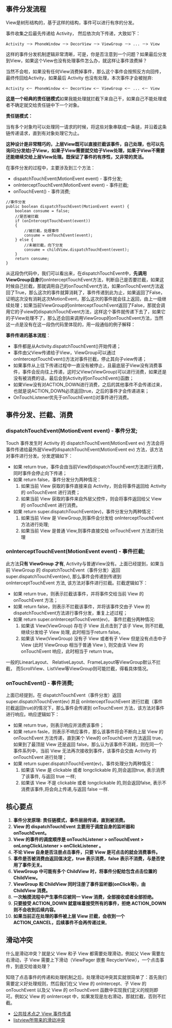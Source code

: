 ## 事件分发流程

View是树形结构的，基于这样的结构，事件可以进行有序的分发。

事件收集之后最先传递给 Activity， 然后依次向下传递，大致如下：

```
Activity －> PhoneWindow －> DecorView －> ViewGroup －> ... －> View
```

这样的事件分发机制逻辑非常清晰，可是，你是否注意到一个问题？如果最后分发到View，如果这个View也没有处理事件怎么办，就这样让事件浪费掉？

当然不会啦，如果没有任何View消费掉事件，那么这个事件会按照反方向回传，最终传回给Activity，如果最后 Activity 也没有处理，本次事件才会被抛弃:

```
Activity <－ PhoneWindow <－ DecorView <－ ViewGroup <－ ... <－ View
```

**这是一个经典的责任链模式**如果我能处理就拦截下来自己干，如果自己不能处理或者不确定就交给责任链中下一个对象。

**责任链模式：**

当有多个对象均可以处理同一请求的时候，将这些对象串联成一条链，并沿着这条链传递请求，直到有对象处理它为止。

**这种设计是非常精巧的，上层View既可以直接拦截该事件，自己处理，也可以先询问(分发给)子View，如果子View需要就交给子View处理，如果子View不需要还能继续交给上层View处理。既保证了事件的有序性，又非常的灵活。**



在事件分发的过程中，主要涉及到三个方法：

- dispatchTouchEvent(MotionEvent event) - 事件分发;
- onInterceptTouchEvent(MotionEvent event) - 事件拦截;
- onTouchEvent() - 事件消费;

```
//事件分发
public boolean dispatchTouchEvent(MotionEvent event) {
    boolean consume = false;
    //是否被拦截
    if (onInterceptTouchEvent(event))
    {
        //被拦截，处理事件
        consume = onTouchEvent(event);
    } else {
        //未被拦截，向下分发
        consume = childView.dispatchTouchEvent(event);
    }
    return consume;
}
```

从这段伪代码中，我们可以看出来，在dispatchTouchEvent中，**先调用ViewGroup自身**的onInterceptTouchEvent方法，判断自己是否要拦截，如果这时候自己拦截，那就调用自己的onTouchEvent方法，如果onTouchEvent方法返回了True，那么这次的事件就算消耗了，事件传递到此为止，如果返回了False，证明这次没有消耗这次MotionEvent，那么这次的事件就会往上返回，由上一级继续处理；如果当前ViewGroup的onInterceptTouchEvent返回了False，那就会调用它的子view的dispatchTouchEvent方法，这样这个事件就传递下去了，如果它的子View处理不了，那么还会回来调用ViewGroup的onTouchEvent方法，当然这一点是没有在这一段伪代码里体现的，用一段通俗的例子解释：

**事件传递的基本流程**：  

- 事件都是从Activity.dispatchTouchEvent()开始传递；
- 事件由父View传递给子View，ViewGroup可以通过onInterceptTouchEvent()方法对事件拦截，停止其向子view传递；
- 如果事件从上往下传递过程中一直没有被停止，且最底层子View没有消费事件，事件会反向往上传递，这时父View(ViewGroup)可以进行消费，如果还是没有被消费的话，最后会到Activity的onTouchEvent()函数；
- 如果View没有对ACTION_DOWN进行消费，之后的其他事件不会传递过来，也就是说ACTION_DOWN必须返回true，之后的事件才会传递进来；
- OnTouchListener优先于onTouchEvent()对事件进行消费。




## 事件分发、拦截、消费

### dispatchTouchEvent(MotionEvent event) - 事件分发;

Touch 事件发生时 Activity 的 dispatchTouchEvent(MotionEvent ev) 方法会将事件传递给最外层View的dispatchTouchEvent(MotionEvent ev) 方法，该方法对事件进行分发。分发逻辑如下：

* 如果 return true，事件会由当前View的dispatchTouchEvent方法进行消费，同时事件会停止向下传递；
* 如果 return false，事件分发分为两种情况：
  1. 如果当前  View  获取的事件直接来自 Activity，则会将事件返回给 Activity 的 onTouchEvent 进行消费；
  2. 如果当前  View  获取的事件来自外层父控件，则会将事件返回给父 View 的 onTouchEvent 进行消费。
* 如果 return super.dispatchTouchEvent(ev)，事件分发分为两种情况：
  1. 如果当前 View 是 ViewGroup,则事件会分发给 onInterceptTouchEvent 方法进行处理;
  2. 如果当前 View 是普通 View,则事件直接交给 onTouchEvent 方法进行处理



### onInterceptTouchEvent(MotionEvent event) - 事件拦截;

此方法**只有 ViewGroup 才有**, Activity与普通View没有。上面已经提到，如果当前 ViewGroup 的 dispatchTouchEvent（事件分发）返回 super.dispatchTouchEvent(ev), 那么事件会传递到传递到 onInterceptTouchEvent 方法, 该方法对事件进行拦截。拦截逻辑如下：

* 如果 return true，则表示拦截该事件，并将事件交给当前 View 的 onTouchEvent 方法；
* 如果 return false，则表示不拦截该事件，并将该事件交由子 View 的 dispatchTouchEvent方法进行事件分发，重复上述过程；
* 如果 return super.onInterceptTouchEvent(ev)， 事件拦截分两种情况:
  1. 如果该 View(ViewGroup) 存在子 View 且点击到了该子 View, 则不拦截, 继续分发给子 View  处理, 此时相当于return false。
  2. 如果该 View(ViewGroup) 没有子 View 或者有子 View 但是没有点击中子 View (此时 ViewGroup 相当于普通 View ), 则交由该 View 的 onTouchEvent 响应，此时相当于 return true。 

一般的LinearLayout、 RelativeLayout、FrameLayout等ViewGroup默认不拦截， 而ScrollView、ListView等ViewGroup则可能拦截，得看具体情况。

### onTouchEvent() - 事件消费;

上面已经提到，在 dispatchTouchEvent（事件分发）返回 super.dispatchTouchEvent(ev) 并且 onInterceptTouchEvent 进行拦截（事件拦截返回true)的情况下，那么事件会传递到 onTouchEvent 方法，该方法对事件进行响应。响应逻辑如下：

* 如果 return true，则表示响应并消费该事件；
* 如果 return fasle，则表示不响应事件，那么该事件将会不断向上层 View 的 onTouchEvent 方法传递，直到某个 View的 onTouchEvent 方法返回 true，如果到了最顶层 View 还是返回 false，那么认为该事件不消耗，则在同一个事件系列中，当前 View 无法再次接收到事件，该事件会交由 Activity 的 onTouchEvent 进行处理；
* 如果 return super.dispatchTouchEvent(ev)，事件处理分为两种情况：
  1. 如果该 View 是 clickable 或者 longclickable 的,则会返回true, 表示消费了该事件, 与返回 true 一样;
  2. 如果该 View 不是 clickable 或者 longclickable 的,则会返回false, 表示不消费该事件,将会向上传递,与返回 false 一样.

## 核心要点

1. **事件分发原理: 责任链模式，事件层层传递，直到被消费。**
2. **View 的 dispatchTouchEvent 主要用于调度自身的监听器和 onTouchEvent。**
3. **View 的事件的调度顺序是 onTouchListener > onTouchEvent > onLongClickListener > onClickListener 。**
4. **不论 View 自身是否注册点击事件，只要 View 是可点击的就会消费事件。**
5. **事件是否被消费由返回值决定，true 表示消费，false 表示不消费，与是否使用了事件无关。**
6. **ViewGroup 中可能有多个 ChildView 时，将事件分配给包含点击位置的 ChildView。**
7. **ViewGroup 和 ChildView 同时注册了事件监听器(onClick等)，由 ChildView 消费。**
8. **一次触摸流程中产生事件应被同一 View 消费，全部接收或者全部拒绝。**
9. **只要接受 ACTION_DOWN 就意味着接受所有的事件，拒绝 ACTION_DOWN 则不会收到后续内容。**
10. **如果当前正在处理的事件被上层 View 拦截，会收到一个 ACTION_CANCEL，后续事件不会再传递过来**。


## 滑动冲突

什么是滑动冲突？就是父 View 和子 View 都需要处理滑动，例如父 View 需要左右滑动，子 View 需要上下滑动（ViewPager 嵌套 RecyclerView），一个点击事件，到底交给谁处理？

知晓了点击事件的传递和处理机制之后，处理滑动冲突其实就很简单了：首先我们需要定义好处理规则，然后我们在父 View 的 onIntercept、子 View 的 onTouchEvent 以及父 View 的 onTouchEvent 函数中实现我们定义的规则即可。例如父 View 的 onIntercept 中，如果发现是左右滑动，那就拦截，否则不拦截。

- [公共技术点之 View 事件传递](http://a.codekk.com/detail/Android/Trinea/%E5%85%AC%E5%85%B1%E6%8A%80%E6%9C%AF%E7%82%B9%E4%B9%8B%20View%20%E4%BA%8B%E4%BB%B6%E4%BC%A0%E9%80%92)
- [listview所带来的滑动冲突](http://blog.csdn.net/singwhatiwanna/article/details/8863232)